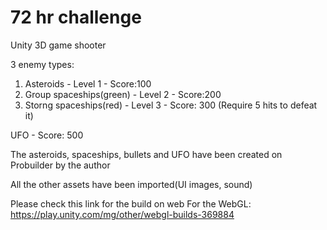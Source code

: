# 72 hr challenge

Unity 3D game shooter

3 enemy types:

1. Asteroids - Level 1 - Score:100
2. Group spaceships(green) - Level 2 - Score:200
3. Storng spaceships(red) - Level 3 - Score: 300 (Require 5 hits to defeat it)

UFO - Score: 500

The asteroids, spaceships, bullets and UFO have been created on Probuilder by the author

All the other assets have been imported(UI images, sound)

Please check this link for the build on web
For the WebGL: https://play.unity.com/mg/other/webgl-builds-369884

